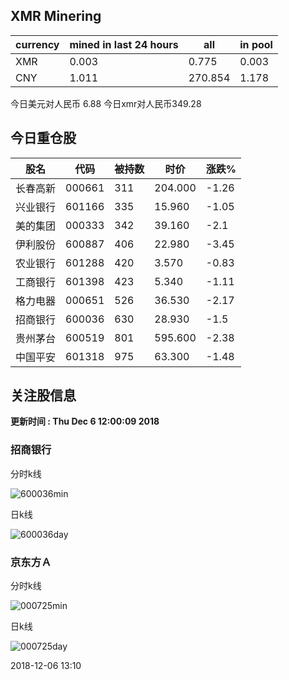 ## XMR Minering

|currency|mined in last 24 hours|all|in pool|
|---|---|---|---|
|XMR|0.003|0.775|0.003|
|CNY|1.011|270.854|1.178|

今日美元对人民币 6.88	今日xmr对人民币349.28


## 今日重仓股 

|股名|代码|被持数|时价|涨跌%|
|---|---|---|---|---|
|长春高新|000661|311|204.000|-1.26|
|兴业银行|601166|335|15.960|-1.05|
|美的集团|000333|342|39.160|-2.1|
|伊利股份|600887|406|22.980|-3.45|
|农业银行|601288|420|3.570|-0.83|
|工商银行|601398|423|5.340|-1.11|
|格力电器|000651|526|36.530|-2.17|
|招商银行|600036|630|28.930|-1.5|
|贵州茅台|600519|801|595.600|-2.38|
|中国平安|601318|975|63.300|-1.48|

## 关注股信息
**更新时间 : Thu Dec  6 12:00:09 2018**
### 招商银行 
分时k线

![600036min](http://image.sinajs.cn/newchart/min/n/sh600036.gif)

日k线

![600036day](http://image.sinajs.cn/newchart/daily/n/sh600036.gif)

### 京东方Ａ 
分时k线

![000725min](http://image.sinajs.cn/newchart/min/n/sz000725.gif)

日k线

![000725day](http://image.sinajs.cn/newchart/daily/n/sz000725.gif)

2018-12-06 13:10